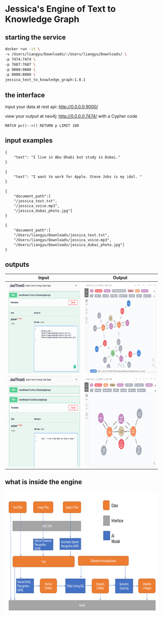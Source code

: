 # Jessica's Engine of Text to Knowledge Graph

## starting the service

```bash
docker run -it \
-v /Users/liangyu/Downloads/:/Users/liangyu/Downloads/ \
-p 7474:7474 \
-p 7687:7687 \
-p 9000:9000 \
-p 8080:8080 \
jessica_text_to_knowledge_graph:1.0.1
```

## the interface

input your data at rest api: http://0.0.0.0:9000/

view your output at neo4j: http://0.0.0.0:7474/ with a Cypher code

```
MATCH p=()-->() RETURN p LIMIT 100
```

## input examples
```
{
	"text": "I live in Abu Dhabi but study in Dubai."
}

{
	"text": "I want to work for Apple. Steve Jobs is my idol. "
}

{
	"document_path":[
	"/jessica_text.txt",
	"/jessica_voice.mp3",
	"/jessica_dubai_photo.jpg"]
}

{
	"document_path":[
	"/Users/liangyu/Downloads/jessica_text.txt",
	"/Users/liangyu/Downloads/jessica_voice.mp3",
	"/Users/liangyu/Downloads/jessica_dubai_photo.jpg"]
}
```

## outputs 
<table>
  <thead>
    <tr>
      <th>Input</th>
      <th>Output</th>
    </tr>
  </thead>
  <tr>
    <td>      
      <img src="WX20201101-102711@2x.png" height="300">
    </td>
    <td>
<img src="WX20201101-102731@2x.png" height="300">
    </td>
  </tr>
  <tr>
    <td>  
<img src="WX20201101-102800@2x.png" height="300">
    </td>
    <td>
<img src="WX20201101-102829@2x.png" height="300">
    </td>
  </tr>
</table>

## what is inside the engine

<img src="WX20201101-104653@2x.png" height="400">


